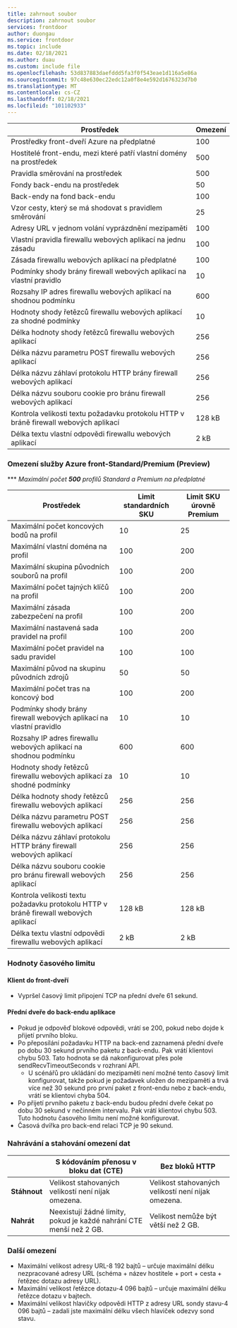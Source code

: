 ```yaml
---
title: zahrnout soubor
description: zahrnout soubor
services: frontdoor
author: duongau
ms.service: frontdoor
ms.topic: include
ms.date: 02/18/2021
ms.author: duau
ms.custom: include file
ms.openlocfilehash: 53d837883daefddd5fa3f0f543eae1d116a5e86a
ms.sourcegitcommit: 97c48e630ec22edc12a0f8e4e592d1676323d7b0
ms.translationtype: MT
ms.contentlocale: cs-CZ
ms.lasthandoff: 02/18/2021
ms.locfileid: "101102933"
---
```

| Prostředek | Omezení |
| --- | --- |
| Prostředky front-dveří Azure na předplatné | 100 |
| Hostitelé front-endu, mezi které patří vlastní domény na prostředek | 500 |
| Pravidla směrování na prostředek | 500 |
| Fondy back-endu na prostředek | 50 |
| Back-endy na fond back-endu | 100 |
| Vzor cesty, který se má shodovat s pravidlem směrování | 25 |
| Adresy URL v jednom volání vyprázdnění mezipaměti | 100 |
| Vlastní pravidla firewallu webových aplikací na jednu zásadu | 100 |
| Zásada firewallu webových aplikací na předplatné | 100 |
| Podmínky shody brány firewall webových aplikací na vlastní pravidlo | 10 |
| Rozsahy IP adres firewallu webových aplikací na shodnou podmínku | 600 |
| Hodnoty shody řetězců firewallu webových aplikací za shodné podmínky | 10 |
| Délka hodnoty shody řetězců firewallu webových aplikací | 256 |
| Délka názvu parametru POST firewallu webových aplikací | 256 |
| Délka názvu záhlaví protokolu HTTP brány firewall webových aplikací | 256 |
| Délka názvu souboru cookie pro bránu firewall webových aplikací | 256 |
| Kontrola velikosti textu požadavku protokolu HTTP v bráně firewall webových aplikací | 128 kB |
| Délka textu vlastní odpovědi firewallu webových aplikací | 2 kB |

### <a name="azure-front-door-standardpremium-preview-service-limits"></a>Omezení služby Azure front-Standard/Premium (Preview)

*** *Maximální počet **500** profilů Standard a Premium na předplatné*

| Prostředek | Limit standardních SKU | Limit SKU úrovně Premium |
| --- | --- | --- |
| Maximální počet koncových bodů na profil  | 10 | 25 |
| Maximální vlastní doména na profil | 100 | 200 |
| Maximální skupina původních souborů na profil | 100 | 200 |
| Maximální počet tajných klíčů na profil | 100 | 200 |
| Maximální zásada zabezpečení na profil | 100 | 200 |
| Maximální nastavená sada pravidel na profil | 100 | 200 |
| Maximální počet pravidel na sadu pravidel | 100 | 100 |
| Maximální původ na skupinu původních zdrojů | 50 | 50 |
| Maximální počet tras na koncový bod | 100 | 200 |
| Podmínky shody brány firewall webových aplikací na vlastní pravidlo | 10 | 10 |
| Rozsahy IP adres firewallu webových aplikací na shodnou podmínku | 600 | 600 |
| Hodnoty shody řetězců firewallu webových aplikací za shodné podmínky | 10 | 10 |
| Délka hodnoty shody řetězců firewallu webových aplikací | 256 | 256 |
| Délka názvu parametru POST firewallu webových aplikací | 256 | 256 |
| Délka názvu záhlaví protokolu HTTP brány firewall webových aplikací | 256 | 256 |
| Délka názvu souboru cookie pro bránu firewall webových aplikací | 256 | 256|
| Kontrola velikosti textu požadavku protokolu HTTP v bráně firewall webových aplikací | 128 kB | 128 kB |
| Délka textu vlastní odpovědi firewallu webových aplikací | 2 kB | 2 kB |

### <a name="timeout-values"></a>Hodnoty časového limitu
#### <a name="client-to-front-door"></a>Klient do front-dveří
* Vypršel časový limit připojení TCP na přední dveře 61 sekund.

#### <a name="front-door-to-application-back-end"></a>Přední dveře do back-endu aplikace
* Pokud je odpověď blokové odpovědi, vrátí se 200, pokud nebo dojde k přijetí prvního bloku.
* Po přeposílání požadavku HTTP na back-end zaznamená přední dveře po dobu 30 sekund prvního paketu z back-endu. Pak vrátí klientovi chybu 503. Tato hodnota se dá nakonfigurovat přes pole sendRecvTimeoutSeconds v rozhraní API.
    * U scénářů pro ukládání do mezipaměti není možné tento časový limit konfigurovat, takže pokud je požadavek uložen do mezipaměti a trvá více než 30 sekund pro první paket z front-endu nebo z back-endu, vrátí se klientovi chyba 504. 
* Po přijetí prvního paketu z back-endu budou přední dveře čekat po dobu 30 sekund v nečinném intervalu. Pak vrátí klientovi chybu 503. Tuto hodnotu časového limitu není možné konfigurovat.
* Časová dvířka pro back-end relaci TCP je 90 sekund.

### <a name="upload-and-download-data-limit"></a>Nahrávání a stahování omezení dat

|  | S kódováním přenosu v bloku dat (CTE) | Bez bloků HTTP |
| ---- | ------- | ------- |
| **Stáhnout** | Velikost stahovaných velikostí není nijak omezena. | Velikost stahovaných velikostí není nijak omezena. |
| **Nahrát** |    Neexistují žádné limity, pokud je každé nahrání CTE menší než 2 GB. | Velikost nemůže být větší než 2 GB. |

### <a name="other-limits"></a>Další omezení
* Maximální velikost adresy URL-8 192 bajtů – určuje maximální délku nezpracované adresy URL (schéma + název hostitele + port + cesta + řetězec dotazu adresy URL).
* Maximální velikost řetězce dotazu-4 096 bajtů – určuje maximální délku řetězce dotazu v bajtech.
* Maximální velikost hlavičky odpovědi HTTP z adresy URL sondy stavu-4 096 bajtů – zadali jste maximální délku všech hlaviček odezvy sond stavu. 
